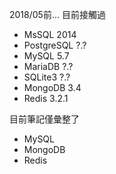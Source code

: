 2018/05前... 目前接觸過
- MsSQL 2014
- PostgreSQL ?.?
- MySQL 5.7
- MariaDB ?.?
- SQLite3 ?.?
- MongoDB 3.4
- Redis 3.2.1

目前筆記僅彙整了
- MySQL
- MongoDB
- Redis
